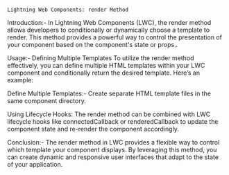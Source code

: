                                                                         Lightning Web Components: render Method

Introduction:-
In Lightning Web Components (LWC), the render method allows developers to conditionally or dynamically choose a template to render. This method provides a powerful way to control the presentation of your component based on the component's state or props..

Usage:-
Defining Multiple Templates
To utilize the render method effectively, you can define multiple HTML templates within your LWC component and conditionally return the desired template. Here’s an example:

Define Multiple Templates:-
Create separate HTML template files in the same component directory.

Using Lifecycle Hooks:
The render method can be combined with LWC lifecycle hooks like connectedCallback or renderedCallback to update the component state and re-render the component accordingly.

Conclusion:-
The render method in LWC provides a flexible way to control which template your component displays. By leveraging this method, you can create dynamic and responsive user interfaces that adapt to the state of your application.

